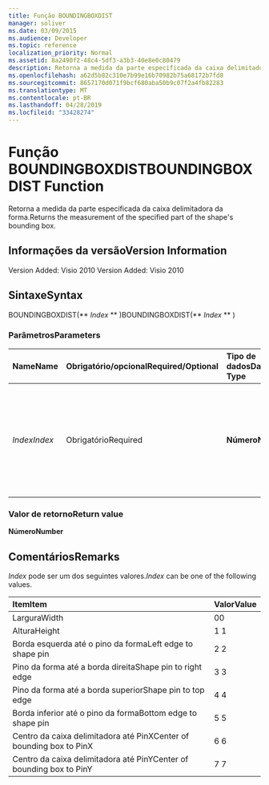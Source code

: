 ```yaml
---
title: Função BOUNDINGBOXDIST
manager: soliver
ms.date: 03/09/2015
ms.audience: Developer
ms.topic: reference
localization_priority: Normal
ms.assetid: 8a2490f2-48c4-5df3-a3b3-40e8e0c80479
description: Retorna a medida da parte especificada da caixa delimitadora da forma.
ms.openlocfilehash: a62d5b82c310e7b99e16b70982b75a68172b7fd8
ms.sourcegitcommit: 8657170d071f9bcf680aba50b9c07f2a4fb82283
ms.translationtype: MT
ms.contentlocale: pt-BR
ms.lasthandoff: 04/28/2019
ms.locfileid: "33428274"
---
```

# <a name="boundingboxdist-function"></a><span data-ttu-id="a15ac-103">Função BOUNDINGBOXDIST</span><span class="sxs-lookup"><span data-stu-id="a15ac-103">BOUNDINGBOXDIST Function</span></span>

<span data-ttu-id="a15ac-104">Retorna a medida da parte especificada da caixa delimitadora da forma.</span><span class="sxs-lookup"><span data-stu-id="a15ac-104">Returns the measurement of the specified part of the shape's bounding box.</span></span> 
  
## <a name="version-information"></a><span data-ttu-id="a15ac-105">Informações da versão</span><span class="sxs-lookup"><span data-stu-id="a15ac-105">Version Information</span></span>

<span data-ttu-id="a15ac-106">Version Added: Visio 2010
</span><span class="sxs-lookup"><span data-stu-id="a15ac-106">Version Added: Visio 2010</span></span> 
  
## <a name="syntax"></a><span data-ttu-id="a15ac-107">Sintaxe</span><span class="sxs-lookup"><span data-stu-id="a15ac-107">Syntax</span></span>

<span data-ttu-id="a15ac-108">BOUNDINGBOXDIST(\*\* *Index* \*\* )</span><span class="sxs-lookup"><span data-stu-id="a15ac-108">BOUNDINGBOXDIST(\*\* *Index* \*\* )</span></span> 
  
### <a name="parameters"></a><span data-ttu-id="a15ac-109">Parâmetros</span><span class="sxs-lookup"><span data-stu-id="a15ac-109">Parameters</span></span>

|<span data-ttu-id="a15ac-110">**Name**</span><span class="sxs-lookup"><span data-stu-id="a15ac-110">**Name**</span></span>|<span data-ttu-id="a15ac-111">**Obrigatório/opcional**</span><span class="sxs-lookup"><span data-stu-id="a15ac-111">**Required/Optional**</span></span>|<span data-ttu-id="a15ac-112">**Tipo de dados**</span><span class="sxs-lookup"><span data-stu-id="a15ac-112">**Data Type**</span></span>|<span data-ttu-id="a15ac-113">**Descrição**</span><span class="sxs-lookup"><span data-stu-id="a15ac-113">**Description**</span></span>|
|:-----|:-----|:-----|:-----|
| <span data-ttu-id="a15ac-114">_Index_</span><span class="sxs-lookup"><span data-stu-id="a15ac-114">_Index_</span></span> <br/> |<span data-ttu-id="a15ac-115">Obrigatório</span><span class="sxs-lookup"><span data-stu-id="a15ac-115">Required</span></span>  <br/> |<span data-ttu-id="a15ac-116">**Número**</span><span class="sxs-lookup"><span data-stu-id="a15ac-116">**Number**</span></span> <br/> |<span data-ttu-id="a15ac-117">A parte da caixa delimitativa da forma a ser medida e retornada.</span><span class="sxs-lookup"><span data-stu-id="a15ac-117">The part of the shape's bounding box to measure and return.</span></span> <span data-ttu-id="a15ac-118">Consulte comentários para os valores possíveis.</span><span class="sxs-lookup"><span data-stu-id="a15ac-118">See Remarks for possible values.</span></span>  <br/> |
   
### <a name="return-value"></a><span data-ttu-id="a15ac-119">Valor de retorno</span><span class="sxs-lookup"><span data-stu-id="a15ac-119">Return value</span></span>

 <span data-ttu-id="a15ac-120">**Número**</span><span class="sxs-lookup"><span data-stu-id="a15ac-120">**Number**</span></span>
  
## <a name="remarks"></a><span data-ttu-id="a15ac-121">Comentários</span><span class="sxs-lookup"><span data-stu-id="a15ac-121">Remarks</span></span>

 <span data-ttu-id="a15ac-122">*Index*  pode ser um dos seguintes valores.</span><span class="sxs-lookup"><span data-stu-id="a15ac-122">*Index*  can be one of the following values.</span></span> 
  
|<span data-ttu-id="a15ac-123">**Item**</span><span class="sxs-lookup"><span data-stu-id="a15ac-123">**Item**</span></span>|<span data-ttu-id="a15ac-124">**Valor**</span><span class="sxs-lookup"><span data-stu-id="a15ac-124">**Value**</span></span>|
|:-----|:-----|
|<span data-ttu-id="a15ac-125">Largura</span><span class="sxs-lookup"><span data-stu-id="a15ac-125">Width</span></span>  <br/> |<span data-ttu-id="a15ac-126">0</span><span class="sxs-lookup"><span data-stu-id="a15ac-126">0</span></span>  <br/> |
|<span data-ttu-id="a15ac-127">Altura</span><span class="sxs-lookup"><span data-stu-id="a15ac-127">Height</span></span>  <br/> |<span data-ttu-id="a15ac-128">1 </span><span class="sxs-lookup"><span data-stu-id="a15ac-128">1</span></span>  <br/> |
|<span data-ttu-id="a15ac-129">Borda esquerda até o pino da forma</span><span class="sxs-lookup"><span data-stu-id="a15ac-129">Left edge to shape pin</span></span>  <br/> |<span data-ttu-id="a15ac-130">2 </span><span class="sxs-lookup"><span data-stu-id="a15ac-130">2</span></span>  <br/> |
|<span data-ttu-id="a15ac-131">Pino da forma até a borda direita</span><span class="sxs-lookup"><span data-stu-id="a15ac-131">Shape pin to right edge</span></span>  <br/> |<span data-ttu-id="a15ac-132">3 </span><span class="sxs-lookup"><span data-stu-id="a15ac-132">3</span></span>  <br/> |
|<span data-ttu-id="a15ac-133">Pino da forma até a borda superior</span><span class="sxs-lookup"><span data-stu-id="a15ac-133">Shape pin to top edge</span></span>  <br/> |<span data-ttu-id="a15ac-134">4 </span><span class="sxs-lookup"><span data-stu-id="a15ac-134">4</span></span>  <br/> |
|<span data-ttu-id="a15ac-135">Borda inferior até o pino da forma</span><span class="sxs-lookup"><span data-stu-id="a15ac-135">Bottom edge to shape pin</span></span>  <br/> |<span data-ttu-id="a15ac-136">5 </span><span class="sxs-lookup"><span data-stu-id="a15ac-136">5</span></span>  <br/> |
|<span data-ttu-id="a15ac-137">Centro da caixa delimitadora até PinX</span><span class="sxs-lookup"><span data-stu-id="a15ac-137">Center of bounding box to PinX</span></span>  <br/> |<span data-ttu-id="a15ac-138">6 </span><span class="sxs-lookup"><span data-stu-id="a15ac-138">6</span></span>  <br/> |
|<span data-ttu-id="a15ac-139">Centro da caixa delimitadora até PinY</span><span class="sxs-lookup"><span data-stu-id="a15ac-139">Center of bounding box to PinY</span></span>  <br/> |<span data-ttu-id="a15ac-140">7 </span><span class="sxs-lookup"><span data-stu-id="a15ac-140">7</span></span>  <br/> |
   

